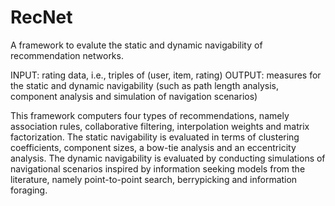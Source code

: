 # RecNet
A framework to evalute the static and dynamic navigability of recommendation networks.

INPUT: rating data, i.e., triples of (user, item, rating)
OUTPUT: measures for the static and dynamic navigability (such as path length analysis, component analysis and simulation of navigation scenarios)

This framework computers four types of recommendations, namely association rules, collaborative filtering, interpolation weights and matrix factorization.
The static navigability is evaluated in terms of clustering coefficients, component sizes, a bow-tie analysis and an eccentricity analysis.
The dynamic navigability is evaluated by conducting simulations of navigational scenarios inspired by information seeking models from the literature, namely point-to-point search, berrypicking and information foraging.
